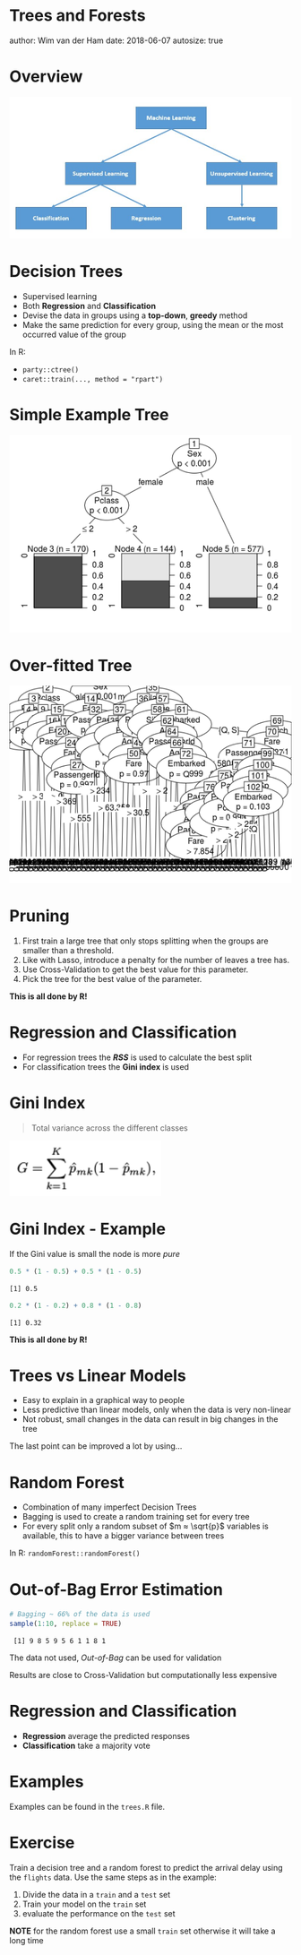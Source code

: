 

Trees and Forests
========================================================
author: Wim van der Ham
date: 2018-06-07
autosize: true

Overview
========================================================

![Overview](./model_schema.jpg)

Decision Trees
========================================================

- Supervised learning
- Both **Regression** and **Classification**
- Devise the data in groups using a **top-down**, **greedy** method
- Make the same prediction for every group, using the mean or the most occurred value of the group

In R:

* `party::ctree()`
* `caret::train(..., method = "rpart")`

Simple Example Tree
========================================================

![Example Tree](./example_tree.png)

Over-fitted Tree
========================================================

![Over-fitted Tree](./overfitted_tree.png)

Pruning
========================================================

1. First train a large tree that only stops splitting when the groups are smaller than a threshold.
1. Like with Lasso, introduce a penalty for the number of leaves a tree has.
1. Use Cross-Validation to get the best value for this parameter.
1. Pick the tree for the best value of the parameter.

**This is all done by R!**

Regression and Classification
========================================================

- For regression trees the **$RSS$** is used to calculate the best split
- For classification trees the **Gini index** is used

Gini Index
========================================================

> Total variance across the different classes

![Gini index](./gini_index.png)

Gini Index - Example
========================================================

If the Gini value is small the node is more *pure*


```r
0.5 * (1 - 0.5) + 0.5 * (1 - 0.5)
```

```
[1] 0.5
```

```r
0.2 * (1 - 0.2) + 0.8 * (1 - 0.8)
```

```
[1] 0.32
```

**This is all done by R!**

Trees vs Linear Models
========================================================

- Easy to explain in a graphical way to people
- Less predictive than linear models, only when the data is very non-linear
- Not robust, small changes in the data can result in big changes in the tree

The last point can be improved a lot by using...

Random Forest
========================================================

- Combination of many imperfect Decision Trees
- Bagging is used to create a random training set for every tree
- For every split only a random subset of $m ≈ \sqrt{p}$ variables is available, this to have a bigger variance between trees

In R: `randomForest::randomForest()`

Out-of-Bag Error Estimation
========================================================


```r
# Bagging ~ 66% of the data is used
sample(1:10, replace = TRUE)
```

```
 [1] 9 8 5 9 5 6 1 1 8 1
```

The data not used, *Out-of-Bag* can be used for validation

Results are close to Cross-Validation but computationally less expensive

Regression and Classification
========================================================

- **Regression** average the predicted responses
- **Classification** take a majority vote

Examples
========================================================

Examples can be found in the `trees.R` file.

Exercise
========================================================

Train a decision tree and a random forest to predict the arrival delay using the `flights` data. Use the same steps as in the example:

1. Divide the data in a `train` and a `test` set
1. Train your model on the `train` set
1. evaluate the performance on the `test` set

**NOTE** for the random forest use a small `train` set otherwise it will take a long time

